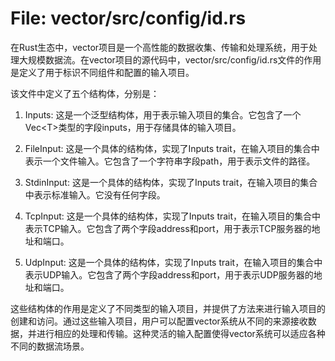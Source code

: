# File: vector/src/config/id.rs

在Rust生态中，vector项目是一个高性能的数据收集、传输和处理系统，用于处理大规模数据流。在vector项目的源代码中，vector/src/config/id.rs文件的作用是定义了用于标识不同组件和配置的输入项目。

该文件中定义了五个结构体，分别是：

1. Inputs<T>: 这是一个泛型结构体，用于表示输入项目的集合。它包含了一个Vec\<T>类型的字段inputs，用于存储具体的输入项目。

2. FileInput: 这是一个具体的结构体，实现了Inputs<T> trait，在输入项目的集合中表示一个文件输入。它包含了一个字符串字段path，用于表示文件的路径。

3. StdinInput: 这是一个具体的结构体，实现了Inputs<T> trait，在输入项目的集合中表示标准输入。它没有任何字段。

4. TcpInput: 这是一个具体的结构体，实现了Inputs<T> trait，在输入项目的集合中表示TCP输入。它包含了两个字段address和port，用于表示TCP服务器的地址和端口。

5. UdpInput: 这是一个具体的结构体，实现了Inputs<T> trait，在输入项目的集合中表示UDP输入。它包含了两个字段address和port，用于表示UDP服务器的地址和端口。

这些结构体的作用是定义了不同类型的输入项目，并提供了方法来进行输入项目的创建和访问。通过这些输入项目，用户可以配置vector系统从不同的来源接收数据，并进行相应的处理和传输。这种灵活的输入配置使得vector系统可以适应各种不同的数据流场景。

